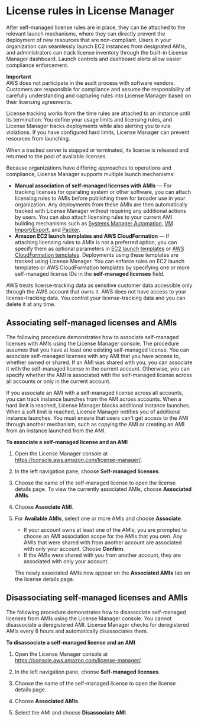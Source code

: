 # License rules in License Manager<a name="license-rules"></a>

After self\-managed license rules are in place, they can be attached to the relevant launch mechanisms, where they can directly prevent the deployment of new resources that are non\-compliant\. Users in your organization can seamlessly launch EC2 instances from designated AMIs, and administrators can track license inventory through the built\-in License Manager dashboard\. Launch controls and dashboard alerts allow easier compliance enforcement\. 

**Important**  
AWS does not participate in the audit process with software vendors\. Customers are responsible for compliance and assume the responsibility of carefully understanding and capturing rules into License Manager based on their licensing agreements\. 

License tracking works from the time rules are attached to an instance until its termination\. You define your usage limits and licensing rules, and License Manager tracks deployments while also alerting you to rule violations\. If you have configured hard limits, License Manager can prevent resources from launching\. 

When a tracked server is stopped or terminated, its license is released and returned to the pool of available licenses\.

Because organizations have differing approaches to operations and compliance, License Manager supports multiple launch mechanisms:
+ **Manual association of self\-managed licenses with AMIs** — For tracking licenses for operating system or other software, you can attach licensing rules to AMIs before publishing them for broader use in your organization\. Any deployments from these AMIs are then automatically tracked with License Manager without requiring any additional actions by users\. You can also attach licensing rules to your current AMI building mechanisms such as [Systems Manager Automation](https://docs.aws.amazon.com/systems-manager/latest/userguide/systems-manager-automation.html), [VM Import/Export](https://docs.aws.amazon.com/vm-import/latest/userguide/), and [Packer](https://www.packer.io/docs/builders/amazon.html)\.
+ **Amazon EC2 launch templates and AWS CloudFormation** — If attaching licensing rules to AMIs is not a preferred option, you can specify them as optional parameters in [EC2 launch templates](https://docs.aws.amazon.com/AWSEC2/latest/UserGuide/ec2-launch-templates.html) or [AWS CloudFormation templates](https://docs.aws.amazon.com/AWSCloudFormation/latest/UserGuide/)\. Deployments using these templates are tracked using License Manager\. You can enforce rules on EC2 launch templates or AWS CloudFormation templates by specifying one or more self\-managed license IDs in the **self\-managed licenses** field\.

AWS treats license\-tracking data as sensitive customer data accessible only through the AWS account that owns it\. AWS does not have access to your license\-tracking data\. You control your license\-tracking data and you can delete it at any time\.

## Associating self\-managed licenses and AMIs<a name="ami-associations"></a>

The following procedure demonstrates how to associate self\-managed licenses with AMIs using the License Manager console\. The procedure assumes that you have at least one existing self\-managed license\. You can associate self\-managed licenses with any AMI that you have access to, whether owned or shared\. If an AMI was shared with you, you can associate it with the self\-managed license in the current account\. Otherwise, you can specify whether the AMI is associated with the self\-managed license across all accounts or only in the current account\.

If you associate an AMI with a self\-managed license across all accounts, you can track instance launches from the AMI across accounts\. When a hard limit is reached, License Manager blocks additional instance launches\. When a soft limit is reached, License Manager notifies you of additional instance launches\. You must ensure that users can't get access to the AMI through another mechanism, such as copying the AMI or creating an AMI from an instance launched from the AMI\.

**To associate a self\-managed license and an AMI**

1. Open the License Manager console at [https://console\.aws\.amazon\.com/license\-manager/](https://console.aws.amazon.com/license-manager/)\.

1. In the left navigation pane, choose **Self\-managed licenses**\.

1. Choose the name of the self\-managed license to open the license details page\. To view the currently associated AMIs, choose **Associated AMIs**\.

1. Choose **Associate AMI**\.

1. For **Available AMIs**, select one or more AMIs and choose **Associate**\.
   + If your account owns at least one of the AMIs, you are prompted to choose an AMI association scope for the AMIs that you own\. Any AMIs that were shared with from another account are associated with only your account\. Choose **Confirm**\.
   + If the AMIs were shared with you from another account, they are associated with only your account\.

   The newly associated AMIs now appear on the **Associated AMIs** tab on the license details page\.

## Disassociating self\-managed licenses and AMIs<a name="ami-disassociation"></a>

The following procedure demonstrates how to disassociate self\-managed licenses from AMIs using the License Manager console\. You cannot disassociate a deregistered AMI\. License Manager checks for deregistered AMIs every 8 hours and automatically disassociates them\.

**To disassociate a self\-managed license and an AMI**

1. Open the License Manager console at [https://console\.aws\.amazon\.com/license\-manager/](https://console.aws.amazon.com/license-manager/)\.

1. In the left navigation pane, choose **Self\-managed licenses**\.

1. Choose the name of the self\-managed license to open the license details page\.

1. Choose **Associated AMIs**\.

1. Select the AMI and choose **Disassociate AMI**\.
